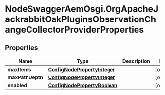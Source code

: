 # NodeSwaggerAemOsgi.OrgApacheJackrabbitOakPluginsObservationChangeCollectorProviderProperties

## Properties
Name | Type | Description | Notes
------------ | ------------- | ------------- | -------------
**maxItems** | [**ConfigNodePropertyInteger**](ConfigNodePropertyInteger.md) |  | [optional] 
**maxPathDepth** | [**ConfigNodePropertyInteger**](ConfigNodePropertyInteger.md) |  | [optional] 
**enabled** | [**ConfigNodePropertyBoolean**](ConfigNodePropertyBoolean.md) |  | [optional] 


